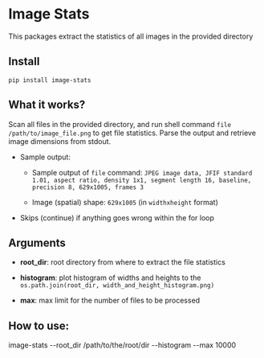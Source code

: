 # Image Stats
This packages extract the statistics of all images in the provided directory

## Install
`pip install image-stats`

## What it works?
Scan all files in the provided directory, and run shell command `file /path/to/image_file.png` to get file statistics. Parse the output and retrieve image dimensions from stdout. 

- Sample output:
  - Sample output of `file` command:
  ```JPEG image data, JFIF standard 1.01, aspect ratio, density 1x1, segment length 16, baseline, precision 8, 629x1005, frames 3```

  - Image (spatial) shape: ```629x1005``` (in `widthxheight` format)

- Skips (continue) if anything goes wrong within the for loop

## Arguments
- **root_dir**: root directory from where to extract the file statistics

- **histogram**: plot histogram of widths and heights to the `os.path.join(root_dir, width_and_height_histogram.png)`

- **max**: max limit for the number of files to be processed

## How to use:

image-stats --root_dir /path/to/the/root/dir --histogram --max 10000


